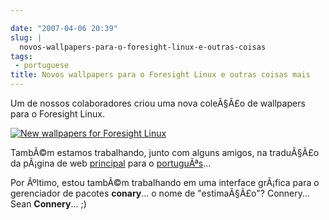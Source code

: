 ```yaml
---

date: "2007-04-06 20:39"
slug: |
  novos-wallpapers-para-o-foresight-linux-e-outras-coisas
tags:
 - portuguese
title: Novos wallpapers para o Foresight Linux e outras coisas mais
---
```


Um de nossos colaboradores criou uma nova coleÃ§Ã£o de wallpapers para o
Foresight Linux.

[![New wallpapers for Foresight
Linux](http://farm1.static.flickr.com/240/448746517_ef3d2b908f.jpg)](http://www.flickr.com/photos/25563799@N00/448746517/)

TambÃ©m estamos trabalhando, junto com alguns amigos, na traduÃ§Ã£o da
pÃ¡gina de web [principal](http://foresightlinux.org/) para o
[portuguÃªs](http://foresightlinux.org/pt/)...

Por Ãºltimo, estou tambÃ©m trabalhando em uma interface grÃ¡fica para o
gerenciador de pacotes **conary**... o nome de "estimaÃ§Ã£o"? Connery...
Sean **Connery**... ;)
